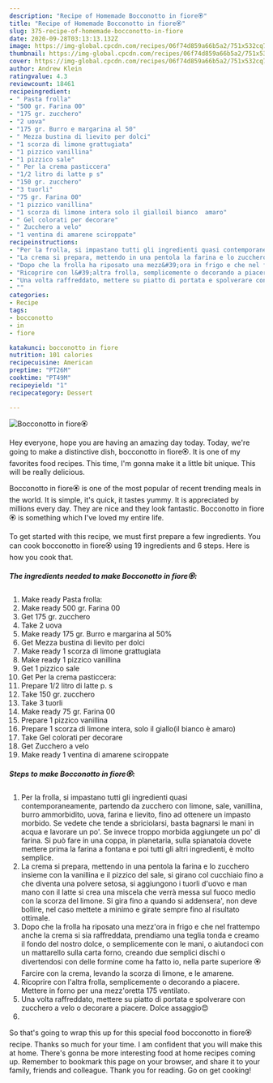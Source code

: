 ```yaml
---
description: "Recipe of Homemade Bocconotto in fiore🏵️"
title: "Recipe of Homemade Bocconotto in fiore🏵️"
slug: 375-recipe-of-homemade-bocconotto-in-fiore
date: 2020-09-28T03:13:13.132Z
image: https://img-global.cpcdn.com/recipes/06f74d859a66b5a2/751x532cq70/bocconotto-in-fiore🏵️-recipe-main-photo.jpg
thumbnail: https://img-global.cpcdn.com/recipes/06f74d859a66b5a2/751x532cq70/bocconotto-in-fiore🏵️-recipe-main-photo.jpg
cover: https://img-global.cpcdn.com/recipes/06f74d859a66b5a2/751x532cq70/bocconotto-in-fiore🏵️-recipe-main-photo.jpg
author: Andrew Klein
ratingvalue: 4.3
reviewcount: 18461
recipeingredient:
- " Pasta frolla"
- "500 gr. Farina 00"
- "175 gr. zucchero"
- "2 uova"
- "175 gr. Burro e margarina al 50"
- " Mezza bustina di lievito per dolci"
- "1 scorza di limone grattugiata"
- "1 pizzico vanillina"
- "1 pizzico sale"
- " Per la crema pasticcera"
- "1/2 litro di latte p s"
- "150 gr. zucchero"
- "3 tuorli"
- "75 gr. Farina 00"
- "1 pizzico vanillina"
- "1 scorza di limone intera solo il gialloil bianco  amaro"
- " Gel colorati per decorare"
- " Zucchero a velo"
- "1 ventina di amarene sciroppate"
recipeinstructions:
- "Per la frolla, si impastano tutti gli ingredienti quasi contemporaneamente, partendo da zucchero con limone, sale, vanillina, burro ammorbidito, uova, farina e lievito, fino ad ottenere un impasto morbido. Se vedete che tende a sbriciolarsi, basta bagnarsi le mani in acqua e lavorare un po&#39;. Se invece troppo morbida aggiungete un po&#39; di farina. Si può fare in una coppa, in planetaria, sulla spianatoia dovete mettere prima la farina a fontana e poi tutti gli altri ingredienti, è molto semplice."
- "La crema si prepara, mettendo in una pentola la farina e lo zucchero insieme con la vanillina e il pizzico del sale, si girano col cucchiaio fino a che diventa una polvere setosa, si aggiungono i tuorli d&#39;uovo e man mano con il latte si crea una miscela che verrà messa sul fuoco medio con la scorza del limone. Si gira fino a quando si addensera&#39;, non deve bollire, nel caso mettete a minimo e girate sempre fino al risultato ottimale."
- "Dopo che la frolla ha riposato una mezz&#39;ora in frigo e che nel frattempo anche la crema si sia raffreddata, prendiamo una teglia tonda e creamo il fondo del nostro dolce, o semplicemente con le mani, o aiutandoci con un mattarello sulla carta forno, creando due semplici dischi o divertendosi con delle formine come ha fatto io, nella parte superiore 🏵️Farcire con la crema, levando la scorza di limone, e le amarene."
- "Ricoprire con l&#39;altra frolla, semplicemente o decorando a piacere. Mettere in forno per una mezz&#39;oretta 175 ventilato."
- "Una volta raffreddato, mettere su piatto di portata e spolverare con zucchero a velo o decorare a piacere. Dolce assaggio😍"
- ""
categories:
- Recipe
tags:
- bocconotto
- in
- fiore

katakunci: bocconotto in fiore 
nutrition: 101 calories
recipecuisine: American
preptime: "PT26M"
cooktime: "PT49M"
recipeyield: "1"
recipecategory: Dessert

---
```



![Bocconotto in fiore🏵️](https://img-global.cpcdn.com/recipes/06f74d859a66b5a2/751x532cq70/bocconotto-in-fiore🏵️-recipe-main-photo.jpg)

Hey everyone, hope you are having an amazing day today. Today, we're going to make a distinctive dish, bocconotto in fiore🏵️. It is one of my favorites food recipes. This time, I'm gonna make it a little bit unique. This will be really delicious.

Bocconotto in fiore🏵️ is one of the most popular of recent trending meals in the world. It is simple, it's quick, it tastes yummy. It is appreciated by millions every day. They are nice and they look fantastic. Bocconotto in fiore🏵️ is something which I've loved my entire life.




To get started with this recipe, we must first prepare a few ingredients. You can cook bocconotto in fiore🏵️ using 19 ingredients and 6 steps. Here is how you cook that.

<!--inarticleads1-->

##### The ingredients needed to make Bocconotto in fiore🏵️:

1. Make ready  Pasta frolla:
1. Make ready 500 gr. Farina 00
1. Get 175 gr. zucchero
1. Take 2 uova
1. Make ready 175 gr. Burro e margarina al 50%
1. Get  Mezza bustina di lievito per dolci
1. Make ready 1 scorza di limone grattugiata
1. Make ready 1 pizzico vanillina
1. Get 1 pizzico sale
1. Get  Per la crema pasticcera:
1. Prepare 1/2 litro di latte p. s
1. Take 150 gr. zucchero
1. Take 3 tuorli
1. Make ready 75 gr. Farina 00
1. Prepare 1 pizzico vanillina
1. Prepare 1 scorza di limone intera, solo il giallo(il bianco è amaro)
1. Take  Gel colorati per decorare
1. Get  Zucchero a velo
1. Make ready 1 ventina di amarene sciroppate




<!--inarticleads2-->

##### Steps to make Bocconotto in fiore🏵️:

1. Per la frolla, si impastano tutti gli ingredienti quasi contemporaneamente, partendo da zucchero con limone, sale, vanillina, burro ammorbidito, uova, farina e lievito, fino ad ottenere un impasto morbido. Se vedete che tende a sbriciolarsi, basta bagnarsi le mani in acqua e lavorare un po&#39;. Se invece troppo morbida aggiungete un po&#39; di farina. Si può fare in una coppa, in planetaria, sulla spianatoia dovete mettere prima la farina a fontana e poi tutti gli altri ingredienti, è molto semplice.
1. La crema si prepara, mettendo in una pentola la farina e lo zucchero insieme con la vanillina e il pizzico del sale, si girano col cucchiaio fino a che diventa una polvere setosa, si aggiungono i tuorli d&#39;uovo e man mano con il latte si crea una miscela che verrà messa sul fuoco medio con la scorza del limone. Si gira fino a quando si addensera&#39;, non deve bollire, nel caso mettete a minimo e girate sempre fino al risultato ottimale.
1. Dopo che la frolla ha riposato una mezz&#39;ora in frigo e che nel frattempo anche la crema si sia raffreddata, prendiamo una teglia tonda e creamo il fondo del nostro dolce, o semplicemente con le mani, o aiutandoci con un mattarello sulla carta forno, creando due semplici dischi o divertendosi con delle formine come ha fatto io, nella parte superiore 🏵️Farcire con la crema, levando la scorza di limone, e le amarene.
1. Ricoprire con l&#39;altra frolla, semplicemente o decorando a piacere. Mettere in forno per una mezz&#39;oretta 175 ventilato.
1. Una volta raffreddato, mettere su piatto di portata e spolverare con zucchero a velo o decorare a piacere. Dolce assaggio😍
1. 




So that's going to wrap this up for this special food bocconotto in fiore🏵️ recipe. Thanks so much for your time. I am confident that you will make this at home. There's gonna be more interesting food at home recipes coming up. Remember to bookmark this page on your browser, and share it to your family, friends and colleague. Thank you for reading. Go on get cooking!
